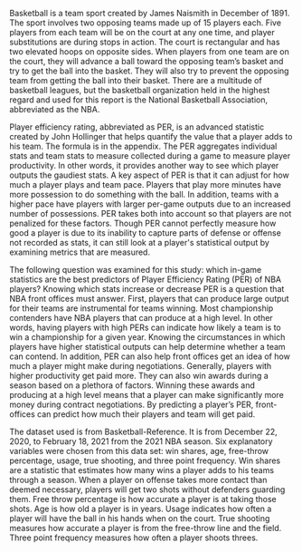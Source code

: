 Basketball is a team sport created by James Naismith in December of 1891. The sport involves two opposing teams made up of 15 players each. Five players from each team will be on the court at any one time, and player substitutions are during stops in action. The court is rectangular and has two elevated hoops on opposite sides. When players from one team are on the court, they will advance a ball toward the opposing team’s basket and try to get the ball into the basket. They will also try to prevent the opposing team from getting the ball into their basket. There are a multitude of basketball leagues, but the basketball organization held in the highest regard and used for this report is the National Basketball Association, abbreviated as the NBA.

Player efficiency rating, abbreviated as PER, is an advanced statistic created by John Hollinger that helps quantify the value that a player adds to his team. The formula is in the appendix. The PER aggregates individual stats and team stats to measure collected during a game to measure player productivity. In other words, it provides another way to see which player outputs the gaudiest stats. A key aspect of PER is that it can adjust for how much a player plays and team pace. Players that play more minutes have more possession to do something with the ball. In addition, teams with a higher pace have players with larger per-game outputs due to an increased number of possessions. PER takes both into account so that players are not penalized for these factors. Though PER cannot perfectly measure how good a player is due to its inability to capture parts of defense or offense not recorded as stats, it can still look at a player's statistical output by examining metrics that are measured.

The following question was examined for this study: which in-game statistics are the best predictors of Player Efficiency Rating (PER) of NBA players? Knowing which stats increase or decrease PER is a question that NBA front offices must answer. First, players that can produce large output for their teams are instrumental for teams winning. Most championship contenders have NBA players that can produce at a high level. In other words, having players with high PERs can indicate how likely a team is to win a championship for a given year. Knowing the circumstances in which players have higher statistical outputs can help determine whether a team can contend. In addition, PER can also help front offices get an idea of how much a player might make during negotiations. Generally, players with higher productivity get paid more. They can also win awards during a season based on a plethora of factors. Winning these awards and producing at a high level means that a player can make significantly more money during contract negotiations. By predicting a player’s PER, front-offices can predict how much their players and team will get paid.

The dataset used is from Basketball-Reference. It is from December 22, 2020, to February 18, 2021 from the 2021 NBA season. Six explanatory variables were chosen from this data set: win shares, age, free-throw percentage, usage, true shooting, and three point frequency. Win shares are a statistic that estimates how many wins a player adds to his teams through a season. When a player on offense takes more contact than deemed necessary, players will get two shots without defenders guarding them. Free throw percentage is how accurate a player is at taking those shots. Age is how old a player is in years. Usage indicates how often a player will have the ball in his hands when on the court.  True shooting measures how accurate a player is from the free-throw line and the field. Three point frequency measures how often a player shoots threes.
